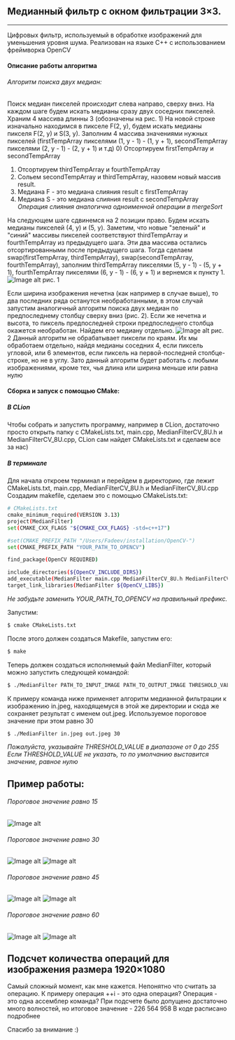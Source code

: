 Медианный фильтр с окном фильтрации 3×3.
---
***
 Цифровых фильтр, используемый в обработке изображений для уменьшения уровня шума.
 Реализован на языке С++ с использованием фреймворка OpenCV
 
#### Описание работы алгоритма
###### Алгоритм поиска двух медиан:
Поиск медиан пикселей происходит слева направо, сверху вниз.
На каждом шаге будем искать медианы сразу двух соседних пикселей. Храним 4 массива длинны 3 (обозначены на рис. 1)
На новой строке изначально находимся в пикселе F(2, y), будем искать медианы пикселя F(2, y) и S(3, y). Заполним 4 массива значениями нужных пикселей (firstTempArray пикселями (1, y - 1) - (1, y + 1), secondTempArray пикселями (2, y - 1) - (2, y + 1) и т.д)
0) Отсортируем firstTempArray и secondTempArray
1) Отсортируем thirdTempArray и fourthTempArray
2) Сольем secondTempArray и thirdTempArray, назовем новый массив result.
3) Медиана F - это медиана слияния result с firstTempArray
4) Медиана S - это медиана слияния result с secondTempArray
*Операция слияния аналогична одноименной операции в mergeSort* 



На следующем шаге сдвинемся на 2 позиции право. Будем искать медианы пикселей (4, y) и (5, y). Заметим, что новые "зеленый" и "синий" массивы пикселей соответствуют thirdTempArray и fourthTempArray из предыдущего шага. Эти два массива остались отсортированными после предыдущего шага. Тогда сделаем swap(firstTempArray, thirdTempArray), swap(secondTempArray, fourthTempArray), заполним thirdTempArray пикселями (5, y - 1) - (5, y + 1), fourthTempArray пикселями (6, y - 1) - (6, y + 1) и вернемся к пункту 1.
![Image alt](https://sun9-2.userapi.com/c857136/v857136573/199910/Wju8ck7I-6M.jpg)
рис. 1

Если ширина изображения нечетна (как например в случае выше), то два последних ряда останутся необработанными, в этом случай запустим аналогичный алгоритм поиска двух медиан по предпоследнему столбцу сверху вниз (рис. 2). Если же нечетна и высота, то пиксель предпоследней строки предпоследнего столбца окажется необработан. Найдем его медиану отдельно.
![Image alt](https://sun9-31.userapi.com/c206828/v206828573/124b79/29i1ksCaVIM.jpg)  рис. 2
Данный алгоритм не обрабатывает пиксели по краям. Их мы обработаем отдельно, найдя медианы соседних 4, если пиксель угловой, или 6 элементов, если пиксель на первой-последней столбце-строке, но не в углу. 
Зато данный алгоритм будет работать с любыми изображениями, кроме тех, чья длина или ширина меньше или равна нулю
#### Сборка и запуск с помощью CMake:
##### В CLion
Чтобы собрать и запустить программу, например в CLion, достаточно просто открыть папку с CMakeLists.txt, main.cpp, MedianFilterCV_8U.h и  MedianFilterCV_8U.cpp, CLion сам найдет CMakeLists.txt и сделаем все за нас)
##### В терминале
Для начала откроем терминал и перейдем в директорию, где лежит CMakeLists.txt, main.cpp, MedianFilterCV_8U.h и  MedianFilterCV_8U.cpp
Создадим makefile, сделаем это с помощью СMakeLists.txt:
```sh
# CMakeLists.txt
cmake_minimum_required(VERSION 3.13)
project(MedianFilter)
set(CMAKE_CXX_FLAGS "${CMAKE_CXX_FLAGS} -std=c++17")

#set(CMAKE_PREFIX_PATH "/Users/Fadeev/installation/OpenCV-")
set(CMAKE_PREFIX_PATH "YOUR_PATH_TO_OPENCV") 

find_package(OpenCV REQUIRED)

include_directories(${OpenCV_INCLUDE_DIRS})
add_executable(MedianFilter main.cpp MedianFilterCV_8U.h MedianFilterCV_8U.cpp)
target_link_libraries(MedianFilter ${OpenCV_LIBS})
```
*Не забудьте заменить YOUR_PATH_TO_OPENCV на правильный префикс.*

Запустим:
```sh
$ cmake CMakeLists.txt
```
После этого должен создаться Makefile, запустим его:
```sh
$ make
```
Теперь должен создаться исполняемый файл MedianFilter, который можно запустить следующей командой:
```sh
$ ./MedianFilter PATH_TO_INPUT_IMAGE PATH_TO_OUTPUT_IMAGE THRESHOLD_VALUE
```
К примеру команда ниже применяет алгоритм медианной фильтрации к изображению in.jpeg, находящемуся в этой же директории и сюда же сохраняет результат с именем out.jpeg. 
Используемое пороговое значение при этом равно 30
```sh
$ ./MedianFilter in.jpeg out.jpeg 30
```

*Пожалуйста, указывайте THRESHOLD_VALUE в диапазоне от 0 до 255 
Если THRESHOLD_VALUE не указать, то по умолчанию выставится значение, равное нулю*

## Пример работы:

###### Пороговое значение равно 15
![Image alt](https://sun9-50.userapi.com/c857432/v857432040/1e4c97/gEAHO9FYRkU.jpg)
###### Пороговое значение равно 30
![Image alt](https://sun9-39.userapi.com/c857432/v857432517/1e6400/gifVDwfZCKs.jpg)
![Image alt](https://sun9-53.userapi.com/c857432/v857432517/1e640a/zBmjpfIQqAE.jpg)
###### Пороговое значение равно 45
![Image alt](https://sun9-51.userapi.com/c857432/v857432517/1e63ed/UWWMen-KEfo.jpg)
![Image alt](https://sun9-34.userapi.com/c857432/v857432517/1e63f6/AEG85LXTLHk.jpg)
###### Пороговое значение равно 60
![Image alt](https://sun9-62.userapi.com/c857432/v857432040/1e4c88/XwuVlMchBjU.jpg)
![Image alt](https://sun9-29.userapi.com/c857432/v857432040/1e4c8f/lQfjkwSNTNg.jpg)

## Подсчет количества операций для изображения размера 1920×1080
Самый сложный момент, как мне кажется. Непонятно что считать за операцию. К примеру операция ++i - это одна операция? Операция - это одна ассемблер команда?
При подсчете было допущено достаточно много волностей, но итоговое значение - 226 564 958
В коде расписано подробнее

Спасибо за внимание :)
